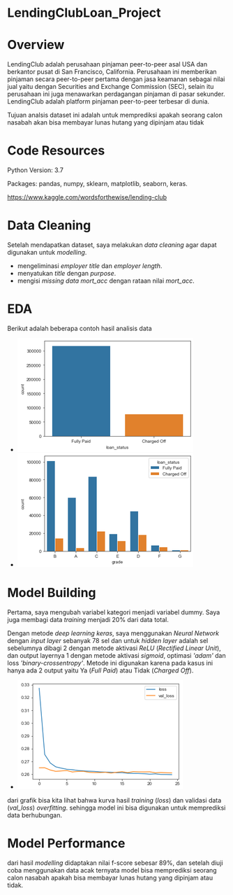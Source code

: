 # LendingClubLoan_Project
# Overview

LendingClub adalah perusahaan pinjaman peer-to-peer asal USA dan berkantor pusat di San Francisco, California. Perusahaan ini memberikan pinjaman secara peer-to-peer pertama dengan jasa keamanan sebagai nilai jual yaitu dengan Securities and Exchange Commission (SEC), selain itu perusahaan ini juga menawarkan perdagangan pinjaman di pasar sekunder. LendingClub adalah platform pinjaman peer-to-peer terbesar di dunia.

Tujuan analsis dataset ini adalah untuk memprediksi apakah seorang calon nasabah akan bisa membayar lunas hutang yang dipinjam atau tidak

# Code Resources

Python Version: 3.7

Packages: pandas, numpy, sklearn, matplotlib, seaborn, keras.

https://www.kaggle.com/wordsforthewise/lending-club

# Data Cleaning

Setelah mendapatkan dataset, saya melakukan _data cleaning_ agar dapat digunakan untuk _modelling_. 
* mengeliminasi _employer title_ dan _employer length_.
* menyatukan _title_ dengan _purpose_.
* mengisi _missing data_ _mort_acc_ dengan rataan nilai _mort_acc_.

# EDA

Berikut adalah beberapa contoh hasil analisis data

* ![Melihat Data kemampuan nasabah melunasi pinjaman](/loan_status.png)
* ![Data berdasarkan Grade](/grade.png)

# Model Building

Pertama, saya mengubah variabel kategori menjadi variabel dummy. Saya juga membagi data _training_ menjadi 20% dari data total. 

Dengan metode _deep learning_ _keras_, saya menggunakan _Neural Network_ dengan _input layer_ sebanyak 78 sel dan untuk _hidden layer_ adalah sel sebelumnya dibagi 2 dengan metode aktivasi _ReLU_ (_Rectified Linear Unit_), dan output layernya 1 dengan metode aktivasi _sigmoid_, optimasi _'adam'_ dan loss _'binary-crossentropy'_. Metode ini digunakan karena pada kasus ini hanya ada 2 output yaitu Ya (_Full Paid_) atau Tidak (_Charged Off_).

* ![Model](/model.png)

dari grafik bisa kita lihat bahwa kurva hasil _training_ (_loss_) dan validasi data (_val_loss_) _overfitting_. sehingga model ini bisa digunakan untuk memprediksi data berhubungan. 

# Model Performance

dari hasil _modelling_ didaptakan nilai f-score sebesar 89%, dan setelah diuji coba menggunakan data acak ternyata model bisa memprediksi seorang calon nasabah apakah bisa membayar lunas hutang yang dipinjam atau tidak.
